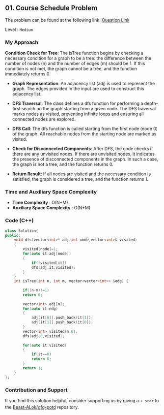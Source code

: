 ## 01. Course Schedule Problem
The problem can be found at the following link: [Question Link](https://www.geeksforgeeks.org/course-schedule/1)

Level : `Medium`

### My Approach
**Condition Check for Tree**:
The isTree function begins by checking a necessary condition for a graph to be a tree: the difference between the number of nodes (n) and the number of edges (m) should be 1. If this condition is not met, the graph cannot be a tree, and the function immediately returns 0.

- **Graph Representation**:
An adjacency list (adj) is used to represent the graph. The edges provided in the input are used to construct this adjacency list.

- **DFS Traversal**:
The class defines a dfs function for performing a depth-first search on the graph starting from a given node.
The DFS traversal marks nodes as visited, preventing infinite loops and ensuring all connected nodes are explored.

- **DFS Call**:
The dfs function is called starting from the first node (node 0) of the graph.
All reachable nodes from the starting node are marked as visited.

- **Check for Disconnected Components**:
After DFS, the code checks if there are any unvisited nodes. If there are unvisited nodes, it indicates the presence of disconnected components in the graph.
In such a case, the graph is not a tree, and the function returns 0.

- **Return Result**:
If all nodes are visited and the necessary condition is satisfied, the graph is considered a tree, and the function returns 1.

### Time and Auxiliary Space Complexity

- **Time Complexity** : O(N+M)
- **Auxiliary Space Complexity** : O(N+M)

### Code (C++)
```cpp
class Solution{
public:
    void dfs(vector<int>* adj,int node,vector<int>& visited)
    {
        visited[node]=1;
        for(auto it:adj[node])
        {
            if(!visited[it])
            dfs(adj,it,visited);
        }
    }
    int isTree(int n, int m, vector<vector<int>> &edg) {
        
        if((n-m)!=1)
        return 0;
        
        vector<int> adj[n];
        for(auto it:edg)
        {
            adj[it[0]].push_back(it[1]);
            adj[it[1]].push_back(it[0]);
        }
        vector<int> visited(n,0);
        dfs(adj,0,visited);
        
        for(auto it:visited)
        {
            if(it==0)
            return 0;
        }
        return 1;
    }
};

```

### Contribution and Support

If you find this solution helpful, consider supporting us by giving a `⭐ star` to the [Beast-ALok/gfg-potd](https://github.com/Beast-ALok/gfg-potd) repository.